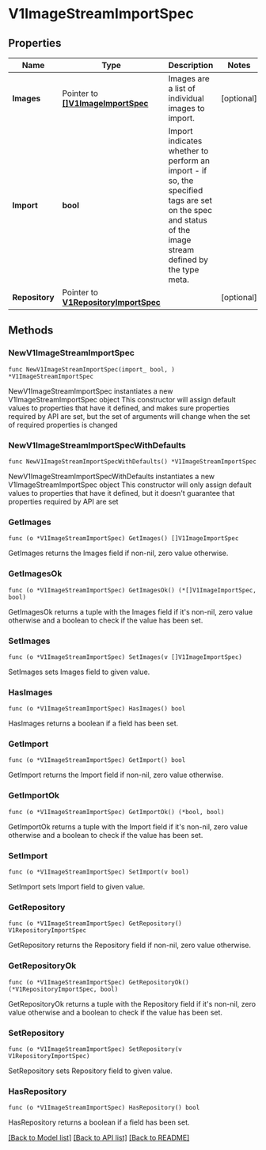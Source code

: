 # V1ImageStreamImportSpec

## Properties

Name | Type | Description | Notes
------------ | ------------- | ------------- | -------------
**Images** | Pointer to [**[]V1ImageImportSpec**](V1ImageImportSpec.md) | Images are a list of individual images to import. | [optional] 
**Import** | **bool** | Import indicates whether to perform an import - if so, the specified tags are set on the spec and status of the image stream defined by the type meta. | 
**Repository** | Pointer to [**V1RepositoryImportSpec**](V1RepositoryImportSpec.md) |  | [optional] 

## Methods

### NewV1ImageStreamImportSpec

`func NewV1ImageStreamImportSpec(import_ bool, ) *V1ImageStreamImportSpec`

NewV1ImageStreamImportSpec instantiates a new V1ImageStreamImportSpec object
This constructor will assign default values to properties that have it defined,
and makes sure properties required by API are set, but the set of arguments
will change when the set of required properties is changed

### NewV1ImageStreamImportSpecWithDefaults

`func NewV1ImageStreamImportSpecWithDefaults() *V1ImageStreamImportSpec`

NewV1ImageStreamImportSpecWithDefaults instantiates a new V1ImageStreamImportSpec object
This constructor will only assign default values to properties that have it defined,
but it doesn't guarantee that properties required by API are set

### GetImages

`func (o *V1ImageStreamImportSpec) GetImages() []V1ImageImportSpec`

GetImages returns the Images field if non-nil, zero value otherwise.

### GetImagesOk

`func (o *V1ImageStreamImportSpec) GetImagesOk() (*[]V1ImageImportSpec, bool)`

GetImagesOk returns a tuple with the Images field if it's non-nil, zero value otherwise
and a boolean to check if the value has been set.

### SetImages

`func (o *V1ImageStreamImportSpec) SetImages(v []V1ImageImportSpec)`

SetImages sets Images field to given value.

### HasImages

`func (o *V1ImageStreamImportSpec) HasImages() bool`

HasImages returns a boolean if a field has been set.

### GetImport

`func (o *V1ImageStreamImportSpec) GetImport() bool`

GetImport returns the Import field if non-nil, zero value otherwise.

### GetImportOk

`func (o *V1ImageStreamImportSpec) GetImportOk() (*bool, bool)`

GetImportOk returns a tuple with the Import field if it's non-nil, zero value otherwise
and a boolean to check if the value has been set.

### SetImport

`func (o *V1ImageStreamImportSpec) SetImport(v bool)`

SetImport sets Import field to given value.


### GetRepository

`func (o *V1ImageStreamImportSpec) GetRepository() V1RepositoryImportSpec`

GetRepository returns the Repository field if non-nil, zero value otherwise.

### GetRepositoryOk

`func (o *V1ImageStreamImportSpec) GetRepositoryOk() (*V1RepositoryImportSpec, bool)`

GetRepositoryOk returns a tuple with the Repository field if it's non-nil, zero value otherwise
and a boolean to check if the value has been set.

### SetRepository

`func (o *V1ImageStreamImportSpec) SetRepository(v V1RepositoryImportSpec)`

SetRepository sets Repository field to given value.

### HasRepository

`func (o *V1ImageStreamImportSpec) HasRepository() bool`

HasRepository returns a boolean if a field has been set.


[[Back to Model list]](../README.md#documentation-for-models) [[Back to API list]](../README.md#documentation-for-api-endpoints) [[Back to README]](../README.md)


